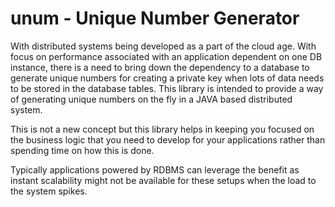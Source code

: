 # unum - Unique Number Generator

With distributed systems being developed as a part of the cloud age. With focus on performance associated with an application dependent on one DB instance, there is a need to bring down the dependency to a database to generate unique numbers for creating a private key when lots of data needs to be stored in the database tables. This library is intended to provide a way of generating unique numbers on the fly in a JAVA based distributed system.

This is not a new concept but this library helps in keeping you focused on the business logic that you need to develop for your applications rather than spending time on how this is done.

Typically applications powered by RDBMS can leverage the benefit as instant scalability might not be available for these setups when the load to the system spikes.

